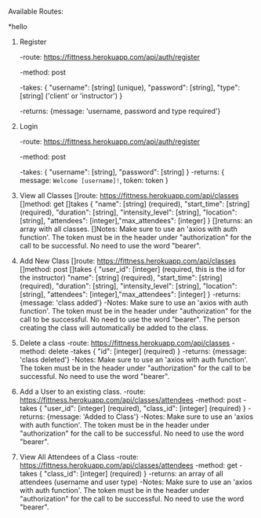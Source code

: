 Available Routes:

*hello



1. Register

    -route: https://fittness.herokuapp.com/api/auth/register

    -method: post

    -takes: {
            "username": [string] (unique),
            "password": [string],
            "type": [string] ('client' or 'instructor')
            }

    -returns: {message: 'username, password and type     required'}

2. Login

    -route: https://fittness.herokuapp.com/api/auth/register

    -method: post

    -takes: {
            "username": [string], 
            "password": [string]
            }
    -returns: {
              message: `Welcome [username]!`,
              token: token
              }
              
3. View all Classes
    []route: https://fittness.herokuapp.com/api/classes
    []method: get
    []takes {
            "name": [string] (required),
            "start_time": [string] (required),
            "duration": [string],
            "intensity_level": [string],
            "location": [string],
            "attendees": [integer],"max_attendees": [integer]
           }
     []returns: an array with all classes.
     []Notes: Make sure to use an 'axios with auth function'. The token must be in the header under "authorization" for the call to be successful. No need to use the word "bearer".
4. Add New Class
    []route: https://fittness.herokuapp.com/api/classes
    []method: post
    []takes {
            "user_id": [integer] (required, this is the id for the instructor)
            "name": [string] (required),
            "start_time": [string] (required),
            "duration": [string],
            "intensity_level": [string],
            "location": [string],
            "attendees": [integer],"max_attendees": [integer]
           }
     -returns: {message: 'class added'}
     -Notes: Make sure to use an 'axios with auth function'. The token must be in the header under "authorization" for the call to be successful. No need to use the word "bearer". The person creating the class will automatically be added to the class. 
4. Delete a class
    -route: https://fittness.herokuapp.com/api/classes
    -method: delete
    -takes {
            "id": [integer] (required)
           }
     -returns: {message: 'class deleted'}
     -Notes: Make sure to use an 'axios with auth function'. The token must be in the header under "authorization" for the call to be successful. No need to use the word "bearer".
5. Add a User to an existing class.
    -route: https://fittness.herokuapp.com/api/classes/attendees
    -method: post
    -takes {
            "user_id": [integer] (required),
            "class_id": [integer] (required)
           }
     -returns: {message: 'Added to Class'}
     -Notes: Make sure to use an 'axios with auth function'. The token must be in the header under "authorization" for the call to be successful. No need to use the word "bearer".
6. View All Attendees of a Class
    -route: https://fittness.herokuapp.com/api/classes/attendees
    -method: get
    -takes {
            "class_id": [integer] (required)
           }
     -returns: an array of all attendees (username and user type)
     -Notes: Make sure to use an 'axios with auth function'. The token must be in the header under "authorization" for the call to be successful. No need to use the word "bearer".
    
